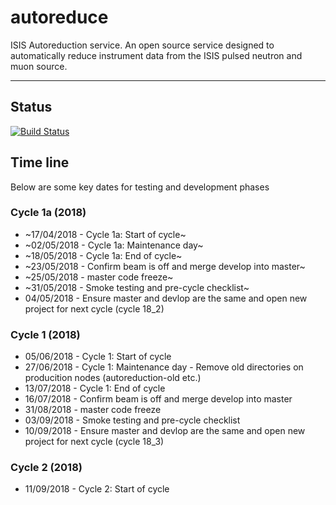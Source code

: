 # autoreduce
ISIS Autoreduction service.
An open source service designed to automatically reduce instrument data from the ISIS pulsed neutron and muon source. 

---
## Status
[![Build Status](https://travis-ci.org/ISISScientificComputing/autoreduce.svg?branch=master)](https://travis-ci.org/ISISScientificComputing/autoreduce)

## Time line
Below are some key dates for testing and development phases

### Cycle 1a (2018)
* ~17/04/2018 - Cycle 1a: Start of cycle~
* ~02/05/2018 - Cycle 1a: Maintenance day~
* ~18/05/2018 - Cycle 1a: End of cycle~
* ~23/05/2018 - Confirm beam is off and merge develop into master~
* ~25/05/2018 - master code freeze~ 
* ~31/05/2018 - Smoke testing and pre-cycle checklist~
* 04/05/2018 - Ensure master and devlop are the same and open new project for next cycle (cycle 18_2)

### Cycle 1 (2018)
* 05/06/2018 - Cycle 1: Start of cycle
* 27/06/2018 - Cycle 1: Maintenance day - Remove old directories on producition nodes (autoreduction-old etc.)
* 13/07/2018 - Cycle 1: End of cycle
* 16/07/2018 - Confirm beam is off and merge develop into master
* 31/08/2018 - master code freeze
* 03/09/2018 - Smoke testing and pre-cycle checklist
* 10/09/2018 - Ensure master and devlop are the same and open new project for next cycle (cycle 18_3)

### Cycle 2 (2018)
* 11/09/2018 - Cycle 2: Start of cycle
